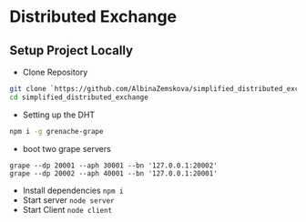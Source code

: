 # Distributed Exchange


## Setup Project Locally

* Clone Repository

```bash
git clone `https://github.com/AlbinaZemskova/simplified_distributed_exchange.git`
cd simplified_distributed_exchange
```

* Setting up the DHT
```bash
npm i -g grenache-grape
```
* boot two grape servers
```
grape --dp 20001 --aph 30001 --bn '127.0.0.1:20002'
grape --dp 20002 --aph 40001 --bn '127.0.0.1:20001'
```
* Install dependencies `npm i`
* Start server `node server`
* Start Client `node client`


